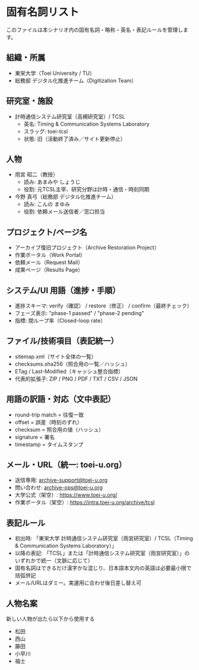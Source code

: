 # 固有名詞リスト

このファイルは本シナリオ内の固有名詞・略称・英名・表記ルールを管理します。

## 組織・所属

- 東栄大学（Toei University / TU）
- 総務部 デジタル化推進チーム（Digitization Team）

## 研究室・施設

- 計時通信システム研究室（高槻研究室）/ TCSL
  - 英名: Timing & Communication Systems Laboratory
  - スラッグ: toei-tcsl
  - 状態: 旧（活動終了済み／サイト更新停止）

## 人物

- 雨宮 昭二（教授）
  - 読み: あまみや しょうじ
  - 役割: 元TCSL主宰、研究分野は計時・通信・時刻同期
- 今野 真弓（総務部 デジタル化推進チーム）
  - 読み: こんの まゆみ
  - 役割: 依頼メール送信者／窓口担当

## プロジェクト/ページ名

- アーカイブ復旧プロジェクト（Archive Restoration Project）
- 作業ポータル（Work Portal）
- 依頼メール（Request Mail）
- 成果ページ（Results Page）

## システム/UI 用語（進捗・手順）

- 進捗スキーマ: verify（確認） / restore（修正） / confirm（最終チェック）
- フェーズ表示: "phase-1 passed" / "phase-2 pending"
- 指標: 閉ループ率（Closed-loop rate）

## ファイル/技術項目（表記統一）

- sitemap.xml（サイト全体の一覧）
- checksums.sha256（照合用の一覧／ハッシュ）
- ETag / Last-Modified（キャッシュ整合指標）
- 代表的拡張子: ZIP / PNG / PDF / TXT / CSV / JSON

## 用語の訳語・対応（文中表記）

- round-trip match = 往復一致
- offset = 誤差（時刻のずれ）
- checksum = 照合用の値（ハッシュ）
- signature = 署名
- timestamp = タイムスタンプ

## メール・URL（統一: toei-u.org）

- 送信専用: archive-support@toei-u.org
- 問い合わせ: archive-ops@toei-u.org
- 大学公式（架空）: https://www.toei-u.org/
- 作業ポータル（架空）: https://intra.toei-u.org/archive/tcsl

## 表記ルール

- 初出時: 「東栄大学 計時通信システム研究室（雨宮研究室）/ TCSL（Timing & Communication Systems Laboratory）」
- 以降の表記: 「TCSL」または「計時通信システム研究室（雨宮研究室）」のいずれかで統一（文脈に応じて）
- 固有名詞はできるだけ漢字かな混じり、日本語本文内の英語は必要最小限で括弧併記
- メール/URLはダミー。実運用に合わせ後日差し替え可

## 人物名案

新しい人物が出たら以下から使用する

- 松田
- 西山
- 藤田
- 小早川
- 福士
